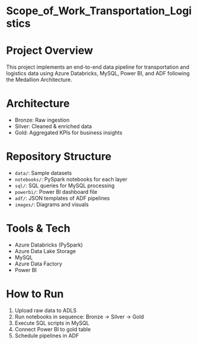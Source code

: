 # Scope_of_Work_Transportation_Logistics
# Project Overview
This project implements an end-to-end data pipeline for transportation and logistics data using Azure Databricks, MySQL, Power BI, and ADF following the Medallion Architecture.

#  Architecture
- Bronze: Raw ingestion
- Silver: Cleaned & enriched data
- Gold: Aggregated KPIs for business insights

#  Repository Structure
- `data/`: Sample datasets
- `notebooks/`: PySpark notebooks for each layer
- `sql/`: SQL queries for MySQL processing
- `powerbi/`: Power BI dashboard file
- `adf/`: JSON templates of ADF pipelines
- `images/`: Diagrams and visuals

#  Tools & Tech
- Azure Databricks (PySpark)
- Azure Data Lake Storage
- MySQL
- Azure Data Factory
- Power BI

# How to Run
1. Upload raw data to ADLS
2. Run notebooks in sequence: Bronze → Silver → Gold
3. Execute SQL scripts in MySQL
4. Connect Power BI to gold table
5. Schedule pipelines in ADF

